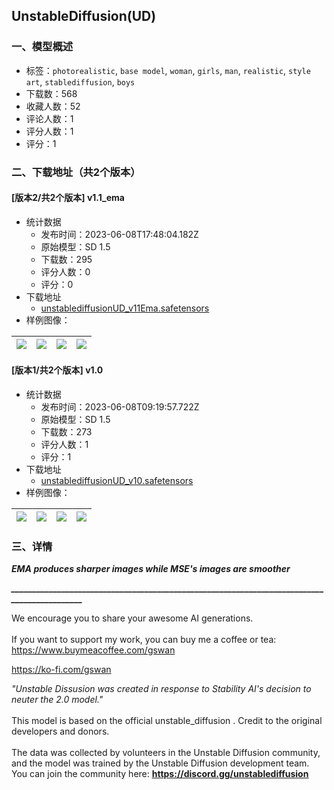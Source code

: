 ## UnstableDiffusion(UD)
### 一、模型概述

- 标签：`photorealistic`, `base model`, `woman`, `girls`, `man`, `realistic`, `style art`, `stablediffusion`, `boys`
- 下载数：568
- 收藏人数：52
- 评论人数：1
- 评分人数：1
- 评分：1

### 二、下载地址（共2个版本）

#### [版本2/共2个版本] v1.1_ema

- 统计数据
  - 发布时间：2023-06-08T17:48:04.182Z
  - 原始模型：SD 1.5
  - 下载数：295
  - 评分人数：0
  - 评分：0
- 下载地址
  - [unstablediffusionUD_v11Ema.safetensors](https://civitai.com/api/download/models/91623)
- 样例图像：

| <img src="https://image.civitai.com/xG1nkqKTMzGDvpLrqFT7WA/5fa9f43c-78fb-4eec-846a-c5b0f9f5af83/width=450/1074588.jpeg" /> | <img src="https://image.civitai.com/xG1nkqKTMzGDvpLrqFT7WA/c7cd82c6-ba83-4534-ad32-d693cd755492/width=450/1070914.jpeg" /> | <img src="https://image.civitai.com/xG1nkqKTMzGDvpLrqFT7WA/94f7f3a4-eb8c-4b7c-886c-6f89b307b2cf/width=450/1075644.jpeg" /> | <img src="https://image.civitai.com/xG1nkqKTMzGDvpLrqFT7WA/4b4e1345-00a1-4c1a-b90d-88b21e54db5c/width=450/1071249.jpeg" /> |
| ---- | ---- | ---- | ---- |

#### [版本1/共2个版本] v1.0

- 统计数据
  - 发布时间：2023-06-08T09:19:57.722Z
  - 原始模型：SD 1.5
  - 下载数：273
  - 评分人数：1
  - 评分：1
- 下载地址
  - [unstablediffusionUD_v10.safetensors](https://civitai.com/api/download/models/72150)
- 样例图像：

| <img src="https://image.civitai.com/xG1nkqKTMzGDvpLrqFT7WA/256b6291-5841-48c1-ba9b-67308556c81d/width=450/815315.jpeg" /> | <img src="https://image.civitai.com/xG1nkqKTMzGDvpLrqFT7WA/3c65c242-b456-4937-8c01-db5a13f7b83c/width=450/814093.jpeg" /> | <img src="https://image.civitai.com/xG1nkqKTMzGDvpLrqFT7WA/253b4be4-bc5f-41c2-a84e-049cf0ccd992/width=450/814453.jpeg" /> | <img src="https://image.civitai.com/xG1nkqKTMzGDvpLrqFT7WA/f274910f-faf4-43a6-9887-92269883dc43/width=450/815283.jpeg" /> |
| ---- | ---- | ---- | ---- |


### 三、详情
<p><strong><em>EMA produces sharper images while MSE's images are smoother</em></strong></p><p><strong><em>____________________________________________________________________________________________</em></strong></p><p>We encourage you to share your awesome AI generations.<br /><br />If you want to support my work, you can buy me a coffee or tea: <a target="_blank" rel="ugc" href="https://www.buymeacoffee.com/gswan">https://www.buymeacoffee.com/gswan</a></p><p><a target="_blank" rel="ugc" href="https://ko-fi.com/gswan">https://ko-fi.com/gswan</a><br /></p><p><em>"Unstable Dissusion was created in response to Stability AI's decision to neuter the 2.0 model."</em><br /><br />This model is based on the official unstable_diffusion . Credit to the original developers and donors.<br /><br />The data was collected by volunteers in the Unstable Diffusion community, and the model was trained by the Unstable Diffusion development team. You can join the community here: <a target="_blank" rel="ugc" href="https://discord.gg/unstablediffusion"><strong><u>https://discord.gg/unstablediffusion</u></strong></a></p><p></p><p></p>